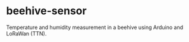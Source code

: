 # beehive-sensor
Temperature and humidity measurement in a beehive using Arduino and LoRaWan (TTN).
